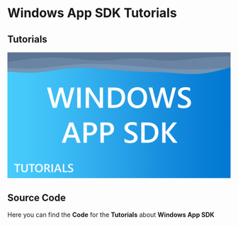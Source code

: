 # Windows App SDK Tutorials

## Tutorials

[![Windows App SDK Tutorials](Assets/win-app-sdk-tutorials.png)](https://www.tutorialr.com/tutorials/winappsdk)

## Source Code

Here you can find the **Code** for the **Tutorials** about **Windows App SDK**
